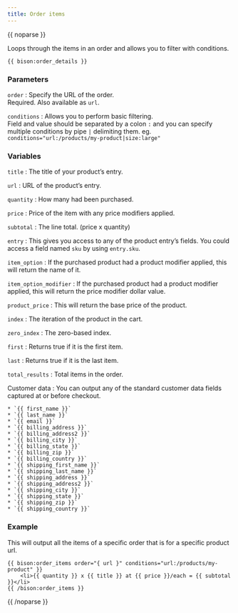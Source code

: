 ```yaml
---
title: Order items
---
```

{{ noparse }}

Loops through the items in an order and allows you to filter with conditions.

    {{ bison:order_details }}

### Parameters

`order`
: Specify the URL of the order.   
Required. Also available as `url`.
 
`conditions`
: Allows you to perform basic filtering.  
Field and value should be separated by a colon `:` and you can specify multiple conditions by pipe `|` delimiting them. eg. `conditions="url:/products/my-product|size:large"`

### Variables

`title`
: The title of your product’s entry.  

`url`
: URL of the product’s entry.  

`quantity`
: How many had been purchased.  

`price`
: Price of the item with any price modifiers applied.  

`subtotal`
: The line total. (price x quantity)  

`entry`
: This gives you access to any of the product entry’s fields.
You could access a field named `sku` by using `entry.sku`.  

`item_option`
: If the purchased product had a product modifier applied, this will return the name of it.  

`item_option_modifier`
: If the purchased product had a product modifier applied, this will return the price modifier dollar value.  

`product_price`
: This will return the base price of the product.  

`index`
: The iteration of the product in the cart.  

`zero_index`
: The zero-based index.  

`first`
: Returns true if it is the first item.  

`last`
: Returns true if it is the last item.  

`total_results`
: Total items in the order.  

Customer data
:   You can output any of the standard customer data fields captured at or before checkout.

    * `{{ first_name }}`
    * `{{ last_name }}`
    * `{{ email }}`
    * `{{ billing_address }}`
    * `{{ billing_address2 }}`
    * `{{ billing_city }}`
    * `{{ billing_state }}`
    * `{{ billing_zip }}`
    * `{{ billing_country }}`
    * `{{ shipping_first_name }}`
    * `{{ shipping_last_name }}`
    * `{{ shipping_address }}`
    * `{{ shipping_address2 }}`
    * `{{ shipping_city }}`
    * `{{ shipping_state }}`
    * `{{ shipping_zip }}`
    * `{{ shipping_country }}`

### Example
This will output all the items of a specific order that is for a specific product url.
~~~
{{ bison:order_items order="{ url }" conditions="url:/products/my-product" }}
    <li>{{ quantity }} x {{ title }} at {{ price }}/each = {{ subtotal }}</li>
{{ /bison:order_items }}
~~~

{{ /noparse }}